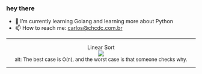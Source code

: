 ### hey there 

- :seedling: I’m currently learning Golang and learning more about Python
- :mailbox: How to reach me: carlos@chcdc.com.br


---


<!-- xkcd -->
<p align="center">Linear Sort</br><img src=https://imgs.xkcd.com/comics/linear_sort.png></br><font size =2>alt: The best case is O(n), and the worst case is that someone checks why.</br></font></p></table></p> 


<!-- xkcd -->
---
